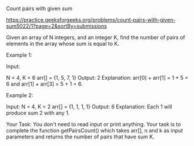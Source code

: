 Count pairs with given sum

https://practice.geeksforgeeks.org/problems/count-pairs-with-given-sum5022/1?page=2&sortBy=submissions

Given an array of N integers, and an integer K, find the number of pairs of elements in the array whose sum is equal to K.



Example 1:

Input:

N = 4, K = 6
arr[] = {1, 5, 7, 1}
Output: 2
Explanation: 
arr[0] + arr[1] = 1 + 5 = 6 
and arr[1] + arr[3] = 5 + 1 = 6.

Example 2:

Input:
N = 4, K = 2
arr[] = {1, 1, 1, 1}
Output: 6
Explanation: 
Each 1 will produce sum 2 with any 1.

Your Task:
You don't need to read input or print anything. Your task is to complete the function getPairsCount() which takes arr[], n and k as input parameters and returns the number of pairs that have sum K.
